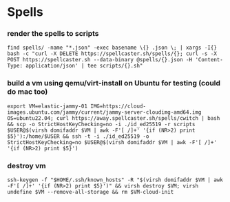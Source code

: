 # Spells

### render the spells to scripts

```shell
find spells/ -name "*.json" -exec basename \{} .json \; | xargs -I{} bash -c "curl -X DELETE https://spellcaster.sh/spells/{}; curl -s -X POST https://spellcaster.sh --data-binary @spells/{}.json -H 'Content-Type: application/json' | tee scripts/{}.sh"
```

### build a vm using qemu/virt-install on Ubuntu for testing (could do mac too)

```shell
export VM=elastic-jammy-01 IMG=https://cloud-images.ubuntu.com/jammy/current/jammy-server-cloudimg-amd64.img OS=ubuntu22.04; curl https://away.spellcaster.sh/spells/cwitch | bash && scp -o StrictHostKeyChecking=no -i ./id_ed25519 -r scripts $USER@$(virsh domifaddr $VM | awk -F'[ /]+' '{if (NR>2) print $5}'):/home/$USER && ssh -t -i ./id_ed25519 -o StrictHostKeyChecking=no $USER@$(virsh domifaddr $VM | awk -F'[ /]+' '{if (NR>2) print $5}')
```

### destroy vm

```shell
ssh-keygen -f "$HOME/.ssh/known_hosts" -R "$(virsh domifaddr $VM | awk -F'[ /]+' '{if (NR>2) print $5}')" && virsh destroy $VM; virsh undefine $VM --remove-all-storage && rm $VM-cloud-init
```